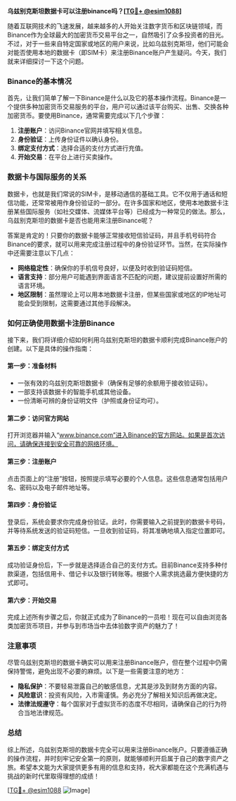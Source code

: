 **乌兹别克斯坦数据卡可以注册binance吗？[[TG💪+ @esim1088](https://t.me/s/esim1088)]**

随着互联网技术的飞速发展，越来越多的人开始关注数字货币和区块链领域，而Binance作为全球最大的加密货币交易平台之一，自然吸引了众多投资者的目光。不过，对于一些来自特定国家或地区的用户来说，比如乌兹别克斯坦，他们可能会对能否使用本地的数据卡（即SIM卡）来注册Binance账户产生疑问。今天，我们就来详细探讨一下这个问题。

### Binance的基本情况

首先，让我们简单了解一下Binance是什么以及它的基本操作流程。Binance是一个提供多种加密货币交易服务的平台，用户可以通过该平台购买、出售、交换各种加密货币。要使用Binance，通常需要完成以下几个步骤：

1. **注册账户**：访问Binance官网并填写相关信息。
2. **身份验证**：上传身份证件以确认身份。
3. **绑定支付方式**：选择合适的支付方式进行充值。
4. **开始交易**：在平台上进行买卖操作。

### 数据卡与国际服务的关系

数据卡，也就是我们常说的SIM卡，是移动通信的基础工具。它不仅用于通话和短信功能，还常常被用作身份验证的一部分。在许多国家和地区，使用本地数据卡注册某些国际服务（如社交媒体、流媒体平台等）已经成为一种常见的做法。那么，乌兹别克斯坦的数据卡是否也能用来注册Binance呢？

答案是肯定的！只要你的数据卡能够正常接收短信验证码，并且手机号码符合Binance的要求，就可以用来完成注册过程中的身份验证环节。当然，在实际操作中还需要注意以下几点：

- **网络稳定性**：确保你的手机信号良好，以便及时收到验证码短信。
- **语言支持**：部分用户可能遇到界面语言不匹配的问题，建议提前设置好所需的语言环境。
- **地区限制**：虽然理论上可以用本地数据卡注册，但某些国家或地区的IP地址可能会受到限制，这需要通过其他手段解决。

### 如何正确使用数据卡注册Binance

接下来，我们将详细介绍如何利用乌兹别克斯坦的数据卡顺利完成Binance账户的创建。以下是具体的操作指南：

#### 第一步：准备材料
- 一张有效的乌兹别克斯坦数据卡（确保有足够的余额用于接收验证码）。
- 一部支持该数据卡的智能手机或其他设备。
- 一份清晰可辨的身份证明文件（护照或身份证均可）。

#### 第二步：访问官方网站
打开浏览器并输入“www.binance.com”进入Binance的官方网站。如果是首次访问，请确保连接到安全可靠的网络环境。

#### 第三步：注册账户
点击页面上的“注册”按钮，按照提示填写必要的个人信息。这些信息通常包括用户名、密码以及电子邮件地址等。

#### 第四步：身份验证
登录后，系统会要求你完成身份验证。此时，你需要输入之前提到的数据卡号码，并等待系统发送的验证码短信。一旦收到验证码，将其准确地填入指定位置即可。

#### 第五步：绑定支付方式
成功验证身份后，下一步就是选择适合自己的支付方式。目前Binance支持多种付款渠道，包括信用卡、借记卡以及银行转账等。根据个人需求挑选最方便快捷的方式即可。

#### 第六步：开始交易
完成上述所有步骤之后，你就正式成为了Binance的一员啦！现在可以自由浏览各类加密货币项目，并参与到市场当中去体验数字资产的魅力了！

### 注意事项

尽管乌兹别克斯坦的数据卡确实可以用来注册Binance账户，但在整个过程中仍需保持警惕，避免出现不必要的麻烦。以下是一些需要注意的地方：

- **隐私保护**：不要轻易泄露自己的敏感信息，尤其是涉及到财务方面的内容。
- **风险意识**：投资有风险，入市需谨慎。务必充分了解相关知识后再做决定。
- **法律法规遵守**：每个国家对于虚拟货币的态度不尽相同，请确保自己的行为符合当地法律规范。

### 总结

综上所述，乌兹别克斯坦的数据卡完全可以用来注册Binance账户。只要遵循正确的操作流程，并时刻牢记安全第一的原则，就能够顺利开启属于自己的数字资产之旅。希望本文能为大家提供更多有用的信息和支持，祝大家都能在这个充满机遇与挑战的新时代里取得理想的成绩！

[[TG💪+ @esim1088](https://t.me/s/esim1088) ![Image](https://i.postimg.cc/4NQfJmqS/Snipaste-2025-05-13-00-14-12.png)]